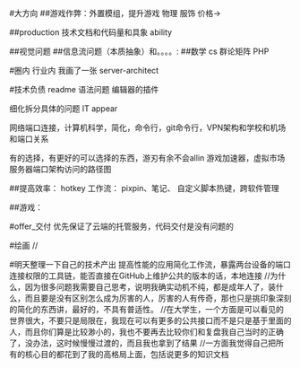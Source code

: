 #大方向
##游戏作弊：外置模组，提升游戏
    物理
    服饰
    价格->

##production
技术文档和代码量和具象 ability

##视觉问题
##信息流问题（本质抽象）和。。。。:
##数学 cs 
	群论矩阵 PHP

#圈内 行业内
我画了一张 server-architect 

#技术负债
readme 语法问题
编辑器的插件

细化拆分具体的问题
IT appear

网络端口连接，计算机科学，简化，命令行，git命令行，VPN架构和学校和机场和端口关系

有的选择，有更好的可以选择的东西，游刃有余不会allin
游戏加速器，虚拟市场
服务器端口架构访问的路径图


##提高效率： hotkey
工作流： pixpin、笔记、
自定义脚本热键，跨软件管理

##游戏：

#offer_交付
优先保证了云端的托管服务，代码交付是没有问题的

#绘画
//

#明天整理一下自己的技术产出
提高性能的应用简化工作流，暴露两台设备的端口连接权限的工具链，能否直接在GitHub上维护公共的版本的话，本地连接
//为什么，因为很多问题我需要自己思考，说明我确实动机不纯，都是成年人了，装什么，而且要是没有区别怎么成为厉害的人，厉害的人有传奇，那也只是挑印象深刻的简化的东西讲，最好的，不具有普适性。
//在大学生，一个方面是可以看见的世界很大，不要只是局限在，我现在可以有更多的公共接口而不是只是基于里面的人，而且你们算是比较渺小的，我也不要再去比较你们和复盘我自己当时的正确了，没办法，这时候慢慢过渡的，而且我也拿到了结果
//一方面我觉得自己把所有的核心目的都花到了我的高格局上面，包括说更多的知识文档




